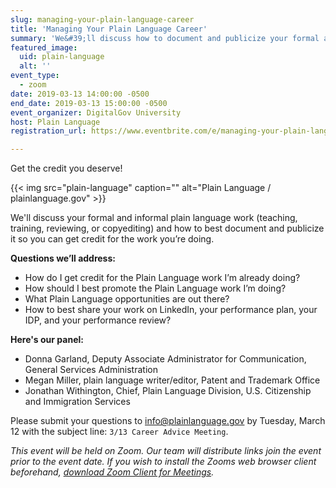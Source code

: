 ```yaml
---
slug: managing-your-plain-language-career
title: 'Managing Your Plain Language Career'
summary: 'We&#39;ll discuss how to document and publicize your formal and informal plain language work — teaching, training, reviewing, or copyediting&#46;'
featured_image:
  uid: plain-language
  alt: ''
event_type:
  - zoom
date: 2019-03-13 14:00:00 -0500
end_date: 2019-03-13 15:00:00 -0500
event_organizer: DigitalGov University
host: Plain Language
registration_url: https://www.eventbrite.com/e/managing-your-plain-language-career-registration-56927630074

---
```


Get the credit you deserve!

{{< img src="plain-language" caption="" alt="Plain Language / plainlanguage.gov" >}}

We'll discuss your formal and informal plain language work (teaching, training, reviewing, or copyediting) and how to best document and publicize it so you can get credit for the work you’re doing.

**Questions we’ll  address:**

- How do I get credit for the Plain Language work I’m already doing?
- How should I best promote the Plain Language work I’m doing?
- What Plain Language opportunities are out there?
- How to best share your work on LinkedIn, your performance plan, your IDP, and your performance review?

**Here's our panel:**

- Donna Garland, Deputy Associate Administrator for Communication, General Services Administration
- Megan Miller, plain language writer/editor, Patent and Trademark Office
- Jonathan Withington, Chief, Plain Language Division, U.S. Citizenship and Immigration Services

Please submit your questions to [info@plainlanguage.gov](mailto:info@plainlanguage.gov) by Tuesday, March 12 with the subject line: `3/13 Career Advice Meeting`.

_This event will be held on Zoom. Our team will distribute links join the event prior to the event date. If you wish to install the Zooms web browser client beforehand, [download Zoom Client for Meetings](https://zoom.us/download#client_4meeting)._ 
